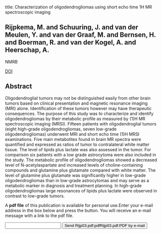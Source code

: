 title: Characterization of oligodendrogliomas using short echo time 1H MR spectroscopic imaging

## Rijpkema, M. and Schuuring, J. and van der Meulen, Y. and van der Graaf, M. and Bernsen, H. and Boerman, R. and van der Kogel, A. and Heerschap, A.
NMRB

<a href="https://doi.org/10.1002/nbm.807">DOI</a>

## Abstract
Oligodendroglial tumors may not be distinguished easily from other brain tumors based on clinical presentation and magnetic resonance imaging (MRI) alone. Identification of these tumors however may have therapeutic consequences. The purpose of this study was to characterize and identify oligodendrogliomas by their metabolic profile as measured by (1)H MR spectroscopic imaging (MRSI). Fifteen patients with oligodendroglial tumors (eight high-grade oligodendrogliomas, seven low-grade oligodendrogliomas) underwent MRI and short echo time (1)H MRSI examinations. Five main metabolites found in brain MR spectra were quantified and expressed as ratios of tumor to contralateral white matter tissue. The level of lipids plus lactate was also assessed in the tumor. For comparison six patients with a low grade astrocytoma were also included in the study. The metabolic profile of oligodendrogliomas showed a decreased level of N-acetylaspartate and increased levels of choline-containing compounds and glutamine plus glutamate compared with white matter. The level of glutamine plus glutamate was significantly higher in low-grade oligodendrogliomas than in low-grade astrocytomas and may serve as a metabolic marker in diagnosis and treatment planning. In high-grade oligodendrogliomas large resonances of lipids plus lactate were observed in contrast to low-grade tumors.

A <b>pdf file</b> of this publication is available for personal use.Enter your e-mail address in the box below and press the button. You will receive an e-mail message with a link to the pdf file.
<form action="sender.php">  <input type="text" name="email">  <input type="submit" value="Send Rijp03.pdf:pdfRijp03.pdf:PDF by e-mail"></form>